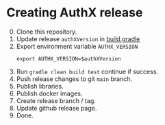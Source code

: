 # Creating AuthX release

0. Clone this repository.
1. Update release ``authXVersion`` in [build.gradle](../build.gradle)
2. Export environment variable ``AUTHX_VERSION``
   ```
   export AUTHX_VERSION=$authXVersion
   ```
3. Run ``gradle clean build test`` continue if success.
4. Push release changes to git ``main`` branch.
5. Publish libraries.
6. Publish docker images.
7. Create release branch / tag.
8. Update github release page.
9. Done.
 
